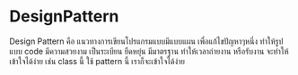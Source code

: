 # DesignPattern

Design Pattern คือ แนวทางการเขียนโปรแกรมแบบมีแบบแผน เพื่อแก้ไขปัญหาๆหนึ่ง ทำให้รูปแบบ code มีความสวยงาม เป็นระเบียน ยืดหยุ่น มีมาตรฐาน ทำให้เวลาถ่ายงาน หรือรับงาน จะทำให้เข้าใจได้ง่าย เช่น class นี้ ใช้ pattern นี้ เราก็จะเข้าใจได้ง่าย

